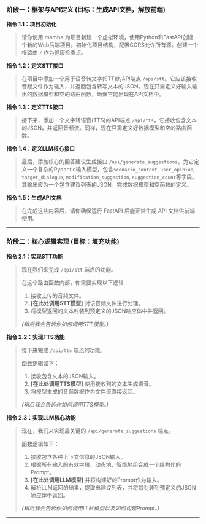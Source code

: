 ### **阶段一：框架与API定义 (目标：生成API文档，解放前端)**

**指令 1.1：项目初始化**

> 请你使用 mamba 为项目新建一个虚拟环境，使用Python和FastAPI创建一个新的Web后端项目。初始化项目结构，配置CORS允许所有源。创建一个根路由 `/` 作为健康检查点。

**指令 1.2：定义STT接口**

> 在项目中添加一个用于语音转文字(STT)的API端点 `/api/stt`。它应该接收音频文件作为输入，并返回包含转写文本的JSON。现在只需定义好输入输出的数据模型和空的路由函数，确保它能出现在API文档中。

**指令 1.3：定义TTS接口**

> 接下来，添加一个文字转语音(TTS)的API端点 `/api/tts`。它接收包含文本的JSON，并返回音频流。同样，现在只需定义好数据模型和空的路由函数。

**指令 1.4：定义LLM核心接口**

> 最后，添加核心的回答建议生成接口 `/api/generate_suggestions`。为它定义一个复杂的Pydantic输入模型，包含`scenario_context`, `user_opinion`, `target_dialogue`, `modification_suggestion`, `suggestion_count`等字段。其输出应为一个包含建议列表的JSON。完成数据模型和空函数的定义。

**指令 1.5：生成API文档**

> 在完成这些内容后，请你确保运行 FastAPI 后能正常生成 API 文档供前端使用。

---

### **阶段二：核心逻辑实现 (目标：填充功能)**

**指令 2.1：实现STT功能**

> 现在我们来完成 `/api/stt` 端点的功能。
>
> 在这个路由函数内部，你需要实现以下逻辑：
> 1.  接收上传的音频文件。
> 2.  **[在此处调用STT模型]** 对该音频文件进行处理。
> 3.  将模型返回的文本封装到预定义的JSON响应体中并返回。
>
> *(稍后我会告诉你如何调用STT模型。)*

**指令 2.2：实现TTS功能**

> 接下来完成 `/api/tts` 端点的功能。
>
> 函数逻辑如下：
> 1.  接收包含文本的JSON输入。
> 2.  **[在此处调用TTS模型]** 使用接收到的文本生成语音。
> 3.  将模型生成的音频数据作为文件流直接返回。
>
> *(稍后我会告诉你如何调用TTS模型。)*

**指令 2.3：实现LLM核心功能**

> 现在，我们来实现最关键的 `/api/generate_suggestions` 端点。
>
> 函数逻辑如下：
> 1.  接收包含各种上下文信息的JSON输入。
> 2.  根据所有输入的有效字段，动态地、智能地组合成一个结构化的Prompt。
> 3.  **[在此处调用LLM模型]** 并将构建好的Prompt作为输入。
> 4.  解析LLM返回的结果，提取出建议列表，并将其封装到预定义的JSON响应体中返回。
>
> *(稍后我会告诉你如何调用LLM模型以及如何构建Prompt。)*

---
